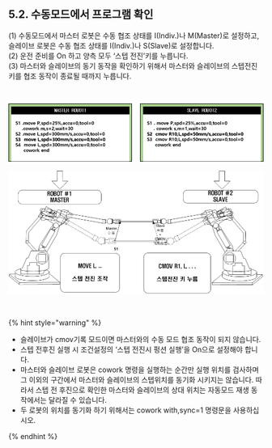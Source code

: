 ﻿## 5.2. 수동모드에서 프로그램 확인


(1)	수동모드에서 마스터 로봇은 수동 협조 상태를 I(Indiv.)나 M(Master)로 설정하고, 슬레이브 로봇은 수동 협조 상태를 I(Indiv.)나 S(Slave)로 설정합니다.  
(2)	운전 준비를 On 하고 양측 모두 ‘스텝 전진’키를 누릅니다.  
(3)	마스터와 슬레이브의 동기 동작을 확인하기 위해서 마스터와 슬레이브의 스텝전진 키를 협조 동작이 종료될 때까지 누릅니다.  
 
 <br>
 
![](../_assets/4-prg23.png)

![[그림 5-5] 수동모드에서 프로그램 확인](../_assets/5-5.png)

<br>
 

{% hint style="warning" %}
 
 - 	슬레이브가 cmov기록 모드이면 마스터와의 수동 모드 협조 동작이 되지 않습니다.  
 - 	스텝 전후진 실행 시 조건설정의 ‘스텝 전진시 펑션 실행’을 On으로 설정해야 합니다.  
 -	마스터와 슬레이브 로봇은 cowork 명령을 실행하는 순간만 실행 위치를 검사하며 그 이외의 구간에서 마스터와 슬레이브의 스텝위치를 동기화 시키지는 않습니다. 따라서 스텝 전 후진으로 확인한 마스터와 슬레이브의 상대 위치는 자동모드 재생 동작에서는 달라질 수 있습니다.   
 - 	두 로봇의 위치를 동기화 하기 위해서는 cowork with,sync=1 명령문을 사용하십시오.

{% endhint %}

